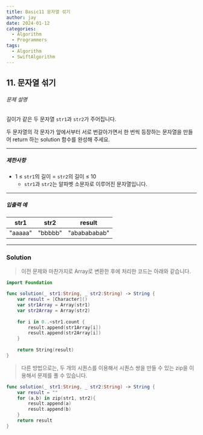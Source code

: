 ```yaml
---
title: Basic11 문자열 섞기
author: jay
date: 2024-01-12
categories:
  - Algorithm
  - Programmers
tags:
  - Algorithm
  - SwiftAlgorithm
---
```

## 11. 문자열 섞기

###### 문제 설명

길이가 같은 두 문자열 `str1`과 `str2`가 주어집니다.

두 문자열의 각 문자가 앞에서부터 서로 번갈아가면서 한 번씩 등장하는 문자열을 만들어 return 하는 solution 함수를 완성해 주세요.

---

##### 제한사항

- 1 ≤ `str1`의 길이 = `str2`의 길이 ≤ 10
    - `str1`과 `str2`는 알파벳 소문자로 이루어진 문자열입니다.

---

##### 입출력 예

|str1|str2|result|
|---|---|---|
|"aaaaa"|"bbbbb"|"ababababab"|

---

### Solution

> 이전 문제와 마찬가지로 Array로 변환한 후에 처리한 코드는 아래와 같습니다.

```swift
import Foundation

func solution(_ str1:String, _ str2:String) -> String {
    var result = [Character]()
    var str1Array = Array(str1)
    var str2Array = Array(str2)
    
    for i in 0..<str1.count {
        result.append(str1Array[i])
        result.append(str2Array[i])
    }
    
    return String(result)
}
```

> 다른 방법으로는, 두 개의 시퀀스를 이용해서 시퀀스 쌍을 만들 수 있는 zip을 이용해서 문제를 풀 수 있습니다.

```swift
func solution(_ str1:String, _ str2:String) -> String {
    var result = ""
    for (a,b) in zip(str1, str2){
        result.append(a)
        result.append(b)
    }
    return result
}
```